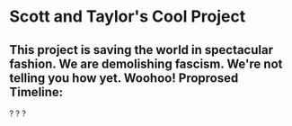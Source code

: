 # Scott and Taylor's Cool Project

This project is saving the world in spectacular fashion. We are demolishing fascism. We're not telling you how yet. Woohoo!
Proprosed Timeline:
---
?
?
?
